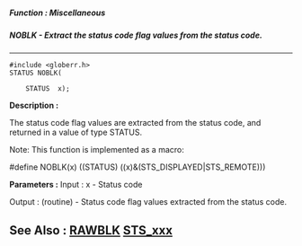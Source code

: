 ##### Function : Miscellaneous
##### NOBLK - Extract the status code flag values from the status code.
---
```
#include <globerr.h>
STATUS NOBLK(

	STATUS  x);
```
**Description :**

The status code flag values are extracted from the status code, and returned in 
a value of type STATUS.

Note: This function is implemented as a macro:

#define NOBLK(x) ((STATUS) ((x)&(STS_DISPLAYED|STS_REMOTE)))

**Parameters :**
Input :
x  -  Status code

Output :
(routine)  -  Status code flag values extracted from the status code.



**See Also :**
[RAWBLK](/domino-c-api-docs/reference/Func/RAWBLK)
[STS_xxx](/domino-c-api-docs/reference/Symb/STS_xxx)
---
